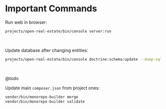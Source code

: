 # Important Commands

Run web in browser:

```bash
projects/open-real-estate/bin/console server:run
```

<br>

Update database after changing entities:

```bash
projects/open-real-estate/bin/console doctrine:schema:update --dump-sql --force
```

<br>

@todo

Update main `composer.json` from project ones:

```bash
vendor/bin/monorepo-builder merge
vendor/bin/monorepo-builder validate
```
